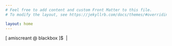 ```yaml
---
# Feel free to add content and custom Front Matter to this file.
# To modify the layout, see https://jekyllrb.com/docs/themes/#overriding-theme-defaults

layout: home
---
```

<link rel="stylesheet" href="{{ 'css/custom.css' | relative_url }}">

<div class="terminal">
  <div class="output" id="terminal-output">
    <!-- Command outputs will appear here -->
  </div>
  <div class="input-line">
    <span class="prompt">
      <span class="brackets">[</span>
      <span class="user">amiscreant</span>
      <span class="at">@</span>
      <span class="host">blackbox</span>
      <span class="brackets">]</span>$&nbsp;
    </span>
    <span id="typed-input"></span><span class="cursor">|</span>
  </div>
</div>

<script>
  document.addEventListener("DOMContentLoaded", function() {
  const commands = [
    'source myenv/bin/activate',
    'python miscreant.py ...',
    'Loading Config...',
    'Running analysis...',
    'Receiving data...',
  ];

  let index = 0;
  let charIndex = 0;
  const typingSpeed = 100;  
  const delayBetweenCommands = 800;
  const terminalOutput = document.getElementById('terminal-output');
  const typedInput = document.getElementById('typed-input');

  function typeCommand() {
    const command = commands[index];
    
    if (charIndex < command.length) {
      typedInput.innerHTML += command[charIndex];
      charIndex++;
      setTimeout(typeCommand, typingSpeed);
    } else {
      const outputLine = document.createElement('p');
      outputLine.innerHTML = `
        <span class="brackets">[</span>
        <span class="user">amiscreant</span>
        <span class="at">@</span>
        <span class="host">blackbox</span>
        <span class="brackets">]</span>$ ${command}`;
      terminalOutput.appendChild(outputLine);
      typedInput.innerHTML = ''; 
      charIndex = 0;
      index++;
      if (index < commands.length) {
        setTimeout(typeCommand, delayBetweenCommands);
      }
    }
  }

  typeCommand();
});

</script>
